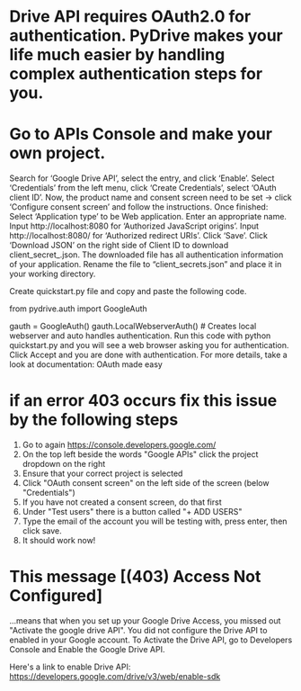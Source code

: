 # **Drive API requires OAuth2.0 for authentication. PyDrive makes your life much easier by handling complex authentication steps for you.**

# Go to APIs Console and make your own project.
Search for ‘Google Drive API’, select the entry, and click ‘Enable’.
Select ‘Credentials’ from the left menu, click ‘Create Credentials’, select ‘OAuth client ID’.
Now, the product name and consent screen need to be set -> click ‘Configure consent screen’ and follow the instructions. Once finished:
Select ‘Application type’ to be Web application.
Enter an appropriate name.
Input http://localhost:8080 for ‘Authorized JavaScript origins’.
Input http://localhost:8080/ for ‘Authorized redirect URIs’.
Click ‘Save’.
Click ‘Download JSON’ on the right side of Client ID to download client_secret_<really long ID>.json.
The downloaded file has all authentication information of your application. Rename the file to “client_secrets.json” and place it in your working directory.

Create quickstart.py file and copy and paste the following code.

from pydrive.auth import GoogleAuth

gauth = GoogleAuth()
gauth.LocalWebserverAuth() # Creates local webserver and auto handles authentication.
Run this code with python quickstart.py and you will see a web browser asking you for authentication. Click Accept and you are done with authentication. For more details, take a look at documentation: OAuth made easy

# if an error 403 occurs fix this issue by the following steps
1. Go to again https://console.developers.google.com/
2. On the top left beside the words "Google APIs" click the project dropdown on the right
3. Ensure that your correct project is selected
4. Click "OAuth consent screen" on the left side of the screen (below "Credentials")
5. If you have not created a consent screen, do that first
6. Under "Test users" there is a button called "+ ADD USERS"
7. Type the email of the account you will be testing with, press enter, then click save.
8. It should work now!

# This message [(403) Access Not Configured]
...means that when you set up your Google Drive Access, you missed out "Activate the google drive API". You did not configure the Drive API to enabled in your Google account. To Activate the Drive API, go to Developers Console and Enable the Google Drive API.

Here's a link to enable Drive API: https://developers.google.com/drive/v3/web/enable-sdk